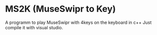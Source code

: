 # MS2K (MuseSwipr to Key)
A programm to play MuseSwipr with 4keys on the keyboard in c++
Just compile it with visual studio.
